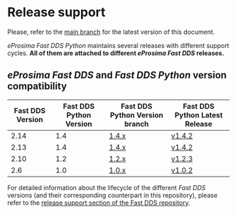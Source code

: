 # Release support

Please, refer to the [main branch](https://github.com/eProsima/Fast-DDS-Python/blob/master/RELEASE_SUPPORT.md) for the latest version of this document.

*eProsima Fast DDS Python* maintains several releases with different support cycles.
**All of them are attached to different *eProsima Fast DDS* releases.**

## *eProsima Fast DDS* and *Fast DDS Python* version compatibility

|Fast DDS Version|Fast DDS Python Version|Fast DDS Python Version branch|Fast DDS Python Latest Release|
|----------------|-----------------------|------------------------------|------------------------------|
|2.14|1.4|[1.4.x](https://github.com/eProsima/Fast-DDS-Python/tree/1.4.x)|[v1.4.2](https://github.com/eProsima/Fast-DDS-Python/releases/tag/v1.4.2)|
|2.13|1.4|[1.4.x](https://github.com/eProsima/Fast-DDS-Python/tree/1.4.x)|[v1.4.2](https://github.com/eProsima/Fast-DDS-Python/releases/tag/v1.4.2)|
|2.10|1.2|[1.2.x](https://github.com/eProsima/Fast-DDS-Python/tree/1.2.x)|[v1.2.3](https://github.com/eProsima/Fast-DDS-Python/releases/tag/v1.2.3)|
|2.6|1.0|[1.0.x](https://github.com/eProsima/Fast-DDS-Python/tree/1.0.x)|[v1.0.2](https://github.com/eProsima/Fast-DDS-Python/releases/tag/v1.0.2)|


For detailed information about the lifecycle of the different *Fast DDS* versions (and their corresponding counterpart in this repository), please refer to the [release support section of the Fast DDS repository](https://github.com/eProsima/Fast-DDS/blob/master/RELEASE_SUPPORT.md).

